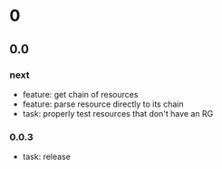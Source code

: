 
# 0

## 0.0

### next

- feature: get chain of resources
- feature: parse resource directly to its chain
- task: properly test resources that don't have an RG

### 0.0.3

- task: release
